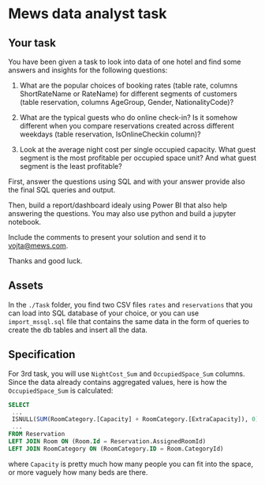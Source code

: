 # Mews data analyst task

## Your task

You have been given a task to look into data of one hotel and find some answers and insights for the following questions:

1) What are the popular choices of booking rates (table rate, columns ShortRateName or RateName) for different segments of customers (table reservation, columns AgeGroup, Gender, NationalityCode)?

2) What are the typical guests who do online check-in? Is it somehow different when you compare reservations created across different weekdays (table reservation, IsOnlineCheckin column)?

3) Look at the average night cost per single occupied capacity. What guest segment is the most profitable per occupied space unit? And what guest segment is the least profitable?

First, answer the questions using SQL and with your answer provide also the final SQL queries and output.

Then, build a report/dashboard idealy using Power BI that also help answering the questions. You may also use python and build a jupyter notebook.

Include the comments to present your solution and send it to vojta@mews.com. 

Thanks and good luck.

## Assets

In the `./Task` folder, you find two CSV files `rates` and `reservations` that you can load into SQL database of your choice, or you can use `import_mssql.sql` file that contains the same data in the form of queries to create the db tables and insert all the data.

## Specification

For 3rd task, you will use `NightCost_Sum` and `OccupiedSpace_Sum` columns. Since the data already contains aggregated values, here is how the `OccupiedSpace_Sum` is calculated:


```sql
SELECT 
 ...
 ISNULL(SUM(RoomCategory.[Capacity] + RoomCategory.[ExtraCapacity]), 0) as OccupiedSpace_Sum,
 ...
FROM Reservation
LEFT JOIN Room ON (Room.Id = Reservation.AssignedRoomId)
LEFT JOIN RoomCategory ON (RoomCategory.ID = Room.CategoryId) 
```

where `Capacity` is pretty much how many people you can fit into the space, or more vaguely how many beds are there.
